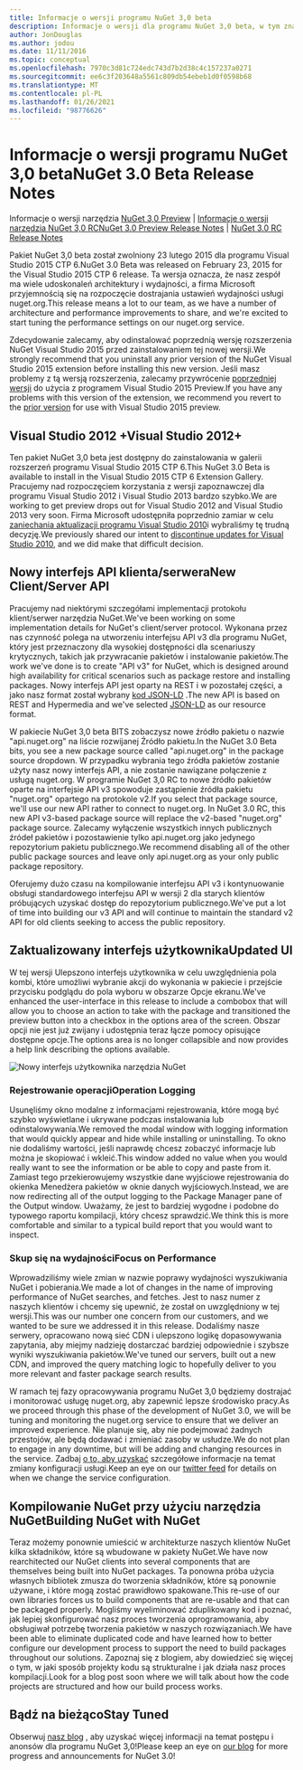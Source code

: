 ```yaml
---
title: Informacje o wersji programu NuGet 3,0 beta
description: Informacje o wersji dla programu NuGet 3,0 beta, w tym znane problemy, poprawki błędów, dodane funkcje i DCR.
author: JonDouglas
ms.author: jodou
ms.date: 11/11/2016
ms.topic: conceptual
ms.openlocfilehash: 7970c3d81c724edc743d7b2d38c4c157237a0271
ms.sourcegitcommit: ee6c3f203648a5561c809db54ebeb1d0f0598b68
ms.translationtype: MT
ms.contentlocale: pl-PL
ms.lasthandoff: 01/26/2021
ms.locfileid: "98776626"
---
```

# <a name="nuget-30-beta-release-notes"></a><span data-ttu-id="87584-103">Informacje o wersji programu NuGet 3,0 beta</span><span class="sxs-lookup"><span data-stu-id="87584-103">NuGet 3.0 Beta Release Notes</span></span>

<span data-ttu-id="87584-104">Informacje o wersji narzędzia [NuGet 3,0 Preview](../release-notes/nuget-3.0-preview.md)  |  [Informacje o wersji narzędzia NuGet 3,0 RC](../release-notes/nuget-3.0-rc.md)</span><span class="sxs-lookup"><span data-stu-id="87584-104">[NuGet 3.0 Preview Release Notes](../release-notes/nuget-3.0-preview.md) | [NuGet 3.0 RC Release Notes](../release-notes/nuget-3.0-rc.md)</span></span>

<span data-ttu-id="87584-105">Pakiet NuGet 3,0 beta został zwolniony 23 lutego 2015 dla programu Visual Studio 2015 CTP 6.</span><span class="sxs-lookup"><span data-stu-id="87584-105">NuGet 3.0 Beta was released on February 23, 2015 for the Visual Studio 2015 CTP 6 release.</span></span> <span data-ttu-id="87584-106">Ta wersja oznacza, że nasz zespół ma wiele udoskonaleń architektury i wydajności, a firma Microsoft przyjemnością się na rozpoczęcie dostrajania ustawień wydajności usługi nuget.org.</span><span class="sxs-lookup"><span data-stu-id="87584-106">This release means a lot to our team, as we have a number of architecture and performance improvements to share, and we're excited to start tuning the performance settings on our nuget.org service.</span></span>

<span data-ttu-id="87584-107">Zdecydowanie zalecamy, aby odinstalować poprzednią wersję rozszerzenia NuGet Visual Studio 2015 przed zainstalowaniem tej nowej wersji.</span><span class="sxs-lookup"><span data-stu-id="87584-107">We strongly recommend that you uninstall any prior version of the NuGet Visual Studio 2015 extension before installing this new version.</span></span>  <span data-ttu-id="87584-108">Jeśli masz problemy z tą wersją rozszerzenia, zalecamy przywrócenie [poprzedniej wersji](http://nuget.codeplex.com/downloads/get/909582) do użycia z programem Visual Studio 2015 Preview.</span><span class="sxs-lookup"><span data-stu-id="87584-108">If you have any problems with this version of the extension, we recommend you revert to the [prior version](http://nuget.codeplex.com/downloads/get/909582) for use with Visual Studio 2015 preview.</span></span>

## <a name="visual-studio-2012"></a><span data-ttu-id="87584-109">Visual Studio 2012 +</span><span class="sxs-lookup"><span data-stu-id="87584-109">Visual Studio 2012+</span></span>

<span data-ttu-id="87584-110">Ten pakiet NuGet 3,0 beta jest dostępny do zainstalowania w galerii rozszerzeń programu Visual Studio 2015 CTP 6.</span><span class="sxs-lookup"><span data-stu-id="87584-110">This NuGet 3.0 Beta is available to install in the Visual Studio 2015 CTP 6 Extension Gallery.</span></span> <span data-ttu-id="87584-111">Pracujemy nad rozpoczęciem korzystania z wersji zapoznawczej dla programu Visual Studio 2012 i Visual Studio 2013 bardzo szybko.</span><span class="sxs-lookup"><span data-stu-id="87584-111">We are working to get preview drops out for Visual Studio 2012 and Visual Studio 2013 very soon.</span></span> <span data-ttu-id="87584-112">Firma Microsoft udostępniła poprzednio zamiar w celu [zaniechania aktualizacji programu Visual Studio 2010](http://blog.nuget.org/20141002/visual-studio-2010.html)i wybraliśmy tę trudną decyzję.</span><span class="sxs-lookup"><span data-stu-id="87584-112">We previously shared our intent to [discontinue updates for Visual Studio 2010](http://blog.nuget.org/20141002/visual-studio-2010.html), and we did make that difficult decision.</span></span>

## <a name="new-clientserver-api"></a><span data-ttu-id="87584-113">Nowy interfejs API klienta/serwera</span><span class="sxs-lookup"><span data-stu-id="87584-113">New Client/Server API</span></span>

<span data-ttu-id="87584-114">Pracujemy nad niektórymi szczegółami implementacji protokołu klient/serwer narzędzia NuGet.</span><span class="sxs-lookup"><span data-stu-id="87584-114">We've been working on some implementation details for NuGet's client/server protocol.</span></span> <span data-ttu-id="87584-115">Wykonana przez nas czynność polega na utworzeniu interfejsu API v3 dla programu NuGet, który jest przeznaczony dla wysokiej dostępności dla scenariuszy krytycznych, takich jak przywracanie pakietów i instalowanie pakietów.</span><span class="sxs-lookup"><span data-stu-id="87584-115">The work we've done is to create "API v3" for NuGet, which is designed around high availability for critical scenarios such as package restore and installing packages.</span></span> <span data-ttu-id="87584-116">Nowy interfejs API jest oparty na REST i w pozostałej części, a jako nasz format został wybrany [kod JSON-LD](http://json-ld.org) .</span><span class="sxs-lookup"><span data-stu-id="87584-116">The new API is based on REST and Hypermedia and we've selected [JSON-LD](http://json-ld.org) as our resource format.</span></span>

<span data-ttu-id="87584-117">W pakiecie NuGet 3,0 beta BITS zobaczysz nowe źródło pakietu o nazwie "api.nuget.org" na liście rozwijanej Źródło pakietu.</span><span class="sxs-lookup"><span data-stu-id="87584-117">In the NuGet 3.0 Beta bits, you see a new package source called "api.nuget.org" in the package source dropdown.</span></span>   <span data-ttu-id="87584-118">W przypadku wybrania tego źródła pakietów zostanie użyty nasz nowy interfejs API, a nie zostanie nawiązane połączenie z usługą nuget.org. W programie NuGet 3,0 RC to nowe źródło pakietów oparte na interfejsie API v3 spowoduje zastąpienie źródła pakietu "nuget.org" opartego na protokole v2.</span><span class="sxs-lookup"><span data-stu-id="87584-118">If you select that package source, we'll use our new API rather to connect to nuget.org. In NuGet 3.0 RC, this new API v3-based package source will replace the v2-based "nuget.org" package source.</span></span>  <span data-ttu-id="87584-119">Zalecamy wyłączenie wszystkich innych publicznych źródeł pakietów i pozostawienie tylko api.nuget.org jako jedynego repozytorium pakietu publicznego.</span><span class="sxs-lookup"><span data-stu-id="87584-119">We recommend disabling all of the other public package sources and leave only api.nuget.org as your only public package repository.</span></span>

<span data-ttu-id="87584-120">Oferujemy dużo czasu na kompilowanie interfejsu API v3 i kontynuowanie obsługi standardowego interfejsu API w wersji 2 dla starych klientów próbujących uzyskać dostęp do repozytorium publicznego.</span><span class="sxs-lookup"><span data-stu-id="87584-120">We've put a lot of time into building our v3 API and will continue to maintain the standard v2 API for old clients seeking to access the public repository.</span></span>

## <a name="updated-ui"></a><span data-ttu-id="87584-121">Zaktualizowany interfejs użytkownika</span><span class="sxs-lookup"><span data-stu-id="87584-121">Updated UI</span></span>

<span data-ttu-id="87584-122">W tej wersji Ulepszono interfejs użytkownika w celu uwzględnienia pola kombi, które umożliwi wybranie akcji do wykonania w pakiecie i przejście przycisku podglądu do pola wyboru w obszarze Opcje ekranu.</span><span class="sxs-lookup"><span data-stu-id="87584-122">We've enhanced the user-interface in this release to include a combobox that will allow you to choose an action to take with the package and transitioned the preview button into a checkbox in the options area of the screen.</span></span>  <span data-ttu-id="87584-123">Obszar opcji nie jest już zwijany i udostępnia teraz łącze pomocy opisujące dostępne opcje.</span><span class="sxs-lookup"><span data-stu-id="87584-123">The options area is no longer collapsible and now provides a help link describing the options available.</span></span>

![Nowy interfejs użytkownika narzędzia NuGet](./media/NuGet-3.0-Beta/updated-ui.png)


### <a name="operation-logging"></a><span data-ttu-id="87584-125">Rejestrowanie operacji</span><span class="sxs-lookup"><span data-stu-id="87584-125">Operation Logging</span></span>

<span data-ttu-id="87584-126">Usunęliśmy okno modalne z informacjami rejestrowania, które mogą być szybko wyświetlane i ukrywane podczas instalowania lub odinstalowywania.</span><span class="sxs-lookup"><span data-stu-id="87584-126">We removed the modal window with logging information that would quickly appear and hide while installing or uninstalling.</span></span>  <span data-ttu-id="87584-127">To okno nie dodaliśmy wartości, jeśli naprawdę chcesz zobaczyć informacje lub można je skopiować i wkleić.</span><span class="sxs-lookup"><span data-stu-id="87584-127">This window added no value when you would really want to see the information or be able to copy and paste from it.</span></span>  <span data-ttu-id="87584-128">Zamiast tego przekierowujemy wszystkie dane wyjściowe rejestrowania do okienka Menedżera pakietów w oknie danych wyjściowych.</span><span class="sxs-lookup"><span data-stu-id="87584-128">Instead, we are now redirecting all of the output logging to the Package Manager pane of the Output window.</span></span>  <span data-ttu-id="87584-129">Uważamy, że jest to bardziej wygodne i podobne do typowego raportu kompilacji, który chcesz sprawdzić.</span><span class="sxs-lookup"><span data-stu-id="87584-129">We think this is more comfortable and similar to a typical build report that you would want to inspect.</span></span>


### <a name="focus-on-performance"></a><span data-ttu-id="87584-130">Skup się na wydajności</span><span class="sxs-lookup"><span data-stu-id="87584-130">Focus on Performance</span></span>

<span data-ttu-id="87584-131">Wprowadziliśmy wiele zmian w nazwie poprawy wydajności wyszukiwania NuGet i pobierania.</span><span class="sxs-lookup"><span data-stu-id="87584-131">We made a lot of changes in the name of improving performance of NuGet searches, and fetches.</span></span>  <span data-ttu-id="87584-132">Jest to nasz numer z naszych klientów i chcemy się upewnić, że został on uwzględniony w tej wersji.</span><span class="sxs-lookup"><span data-stu-id="87584-132">This was our number one concern from our customers, and we wanted to be sure we addressed it in this release.</span></span>  <span data-ttu-id="87584-133">Dodaliśmy nasze serwery, opracowano nową sieć CDN i ulepszono logikę dopasowywania zapytania, aby miejmy nadzieję dostarczać bardziej odpowiednie i szybsze wyniki wyszukiwania pakietów.</span><span class="sxs-lookup"><span data-stu-id="87584-133">We've tuned our servers, built out a new CDN, and improved the query matching logic to hopefully deliver to you more relevant and faster package search results.</span></span>

<span data-ttu-id="87584-134">W ramach tej fazy opracowywania programu NuGet 3,0 będziemy dostrajać i monitorować usługę nuget.org, aby zapewnić lepsze środowisko pracy.</span><span class="sxs-lookup"><span data-stu-id="87584-134">As we proceed through this phase of the development of NuGet 3.0, we will be tuning and monitoring the nuget.org service to ensure that we deliver an improved experience.</span></span>  <span data-ttu-id="87584-135">Nie planuje się, aby nie podejmować żadnych przestojów, ale będą dodawać i zmieniać zasoby w usłudze.</span><span class="sxs-lookup"><span data-stu-id="87584-135">We do not plan to engage in any downtime, but will be adding and changing resources in the service.</span></span>  <span data-ttu-id="87584-136">Zadbaj [o to, aby uzyskać](http://twitter.com/nuget) szczegółowe informacje na temat zmiany konfiguracji usługi.</span><span class="sxs-lookup"><span data-stu-id="87584-136">Keep an eye on our [twitter feed](http://twitter.com/nuget) for details on when we change the service configuration.</span></span>

## <a name="building-nuget-with-nuget"></a><span data-ttu-id="87584-137">Kompilowanie NuGet przy użyciu narzędzia NuGet</span><span class="sxs-lookup"><span data-stu-id="87584-137">Building NuGet with NuGet</span></span>

<span data-ttu-id="87584-138">Teraz możemy ponownie umieścić w architekturze naszych klientów NuGet kilka składników, które są wbudowane w pakiety NuGet.</span><span class="sxs-lookup"><span data-stu-id="87584-138">We have now rearchitected our NuGet clients into several components that are themselves being built into NuGet packages.</span></span> <span data-ttu-id="87584-139">Ta ponowna próba użycia własnych bibliotek zmusza do tworzenia składników, które są ponownie używane, i które mogą zostać prawidłowo spakowane.</span><span class="sxs-lookup"><span data-stu-id="87584-139">This re-use of our own libraries forces us to build components that are re-usable and that can be packaged properly.</span></span>  <span data-ttu-id="87584-140">Mogliśmy wyeliminować zduplikowany kod i poznać, jak lepiej skonfigurować nasz proces tworzenia oprogramowania, aby obsługiwał potrzebę tworzenia pakietów w naszych rozwiązaniach.</span><span class="sxs-lookup"><span data-stu-id="87584-140">We have been able to eliminate duplicated code and have learned how to better configure our development process to support the need to build packages throughout our solutions.</span></span>  <span data-ttu-id="87584-141">Zapoznaj się z blogiem, aby dowiedzieć się więcej o tym, w jaki sposób projekty kodu są strukturalne i jak działa nasz proces kompilacji.</span><span class="sxs-lookup"><span data-stu-id="87584-141">Look for a blog post soon where we will talk about how the code projects are structured and how our build process works.</span></span>

## <a name="stay-tuned"></a><span data-ttu-id="87584-142">Bądź na bieżąco</span><span class="sxs-lookup"><span data-stu-id="87584-142">Stay Tuned</span></span>

<span data-ttu-id="87584-143">Obserwuj [nasz blog](http://blog.nuget.org) , aby uzyskać więcej informacji na temat postępu i anonsów dla programu NuGet 3,0!</span><span class="sxs-lookup"><span data-stu-id="87584-143">Please keep an eye on [our blog](http://blog.nuget.org) for more progress and announcements for NuGet 3.0!</span></span>
